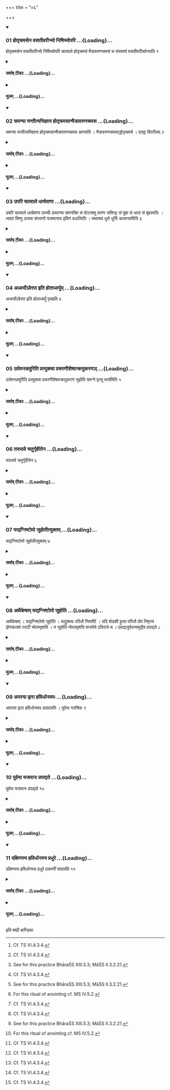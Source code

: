+++
title = "०६"

+++

<div class="js_include" includetitle="true" newlevelforh1="3" unfilled url="/vedAH_yajuH/taittirIyam/sUtram/ApastambaH/shrautam/vishvAsa-prastutiH/12/06/01_hotRchamasena_vasatIvarIbhyo_niShichyopari.md">
<details open><summary><h3>01 होतृचमसेन वसतीवरीभ्यो निषिच्योपरि ...{Loading}...</h3></summary>

होतृचमसेन वसतीवरीभ्यो निषिच्योपरि चात्वाले होतृचमसं मैत्रावरुणचमसं च संस्पर्श्य वसतीवरीर्व्यानयति १
</details>
</div>
<div class="js_include collapsed" newlevelforh1="4" title="सर्वाष् टीकाः" unfilled url="/vedAH_yajuH/taittirIyam/sUtram/ApastambaH/shrautam/sarvASh_TIkAH/12/06/01_hotRchamasena_vasatIvarIbhyo_niShichyopari.md">
<details><summary><h4>सर्वाष् टीकाः ...{Loading}...</h4></summary>
<details><summary>थिते</summary>

1. Having poured down from the Vasatīvarī (-water) by means of the Hotr̥'s goblet, having caused the Hotr̥'s goblet and Maitrāvaruṇa's goblet touch each other on the pit (Cātvāla), the Adhvaryu pours down the Vasatīvarī (-water) into both of them.[^1]   

[^1]: Cf. TS VI.4.3.4.   
</details>
</details>
</div>
<div class="js_include collapsed" newlevelforh1="4" title="मूलम्" unfilled url="/vedAH_yajuH/taittirIyam/sUtram/ApastambaH/shrautam/mUlam/12/06/01_hotRchamasena_vasatIvarIbhyo_niShichyopari.md">
<details><summary><h4>मूलम् ...{Loading}...</h4></summary>

होतृचमसेन वसतीवरीभ्यो निषिच्योपरि चात्वाले होतृचमसं मैत्रावरुणचमसं च संस्पर्श्य वसतीवरीर्व्यानयति १
</details>
</div>
<div class="js_include" includetitle="true" newlevelforh1="3" unfilled url="/vedAH_yajuH/taittirIyam/sUtram/ApastambaH/shrautam/vishvAsa-prastutiH/12/06/02_samanyA_yantItyabhijnAya_hotRchamasAnmaitrAvaruNachamasa.md">
<details open><summary><h3>02 समन्या यन्तीत्यभिज्ञाय होतृचमसान्मैत्रावरुणचमस ...{Loading}...</h3></summary>

समन्या यन्तीत्यभिज्ञाय होतृचमसान्मैत्रावरुणचमस आनयति । मैत्रावरुणचमसाद्धोतृचमसे । एतद्वा विपरीतम् २
</details>
</div>
<div class="js_include collapsed" newlevelforh1="4" title="सर्वाष् टीकाः" unfilled url="/vedAH_yajuH/taittirIyam/sUtram/ApastambaH/shrautam/sarvASh_TIkAH/12/06/02_samanyA_yantItyabhijnAya_hotRchamasAnmaitrAvaruNachamasa.md">
<details><summary><h4>सर्वाष् टीकाः ...{Loading}...</h4></summary>
<details><summary>थिते</summary>

2. Having known that the Hotr̥ is reciting (the verse) samanyā yanti...[^1] he pours from the Hotr̥'s globlet into the Maitrāvaruṇa's goblet (and) form the Maitrāvaruṇa's goblet into the Hotr̥'s goblet-or in the reverse manner.[^2]  

[^1]: R̥V II.35.3; cf. AB II.20; KB XII.1.   

[^2]: See for this practice BhāraŚS XIII.5.3; MāŚS II.3.2.21.   
</details>
</details>
</div>
<div class="js_include collapsed" newlevelforh1="4" title="मूलम्" unfilled url="/vedAH_yajuH/taittirIyam/sUtram/ApastambaH/shrautam/mUlam/12/06/02_samanyA_yantItyabhijnAya_hotRchamasAnmaitrAvaruNachamasa.md">
<details><summary><h4>मूलम् ...{Loading}...</h4></summary>

समन्या यन्तीत्यभिज्ञाय होतृचमसान्मैत्रावरुणचमस आनयति । मैत्रावरुणचमसाद्धोतृचमसे । एतद्वा विपरीतम् २
</details>
</div>
<div class="js_include" includetitle="true" newlevelforh1="3" unfilled url="/vedAH_yajuH/taittirIyam/sUtram/ApastambaH/shrautam/vishvAsa-prastutiH/12/06/03_upari_chAtvAle_dhAryamANA.md">
<details open><summary><h3>03 उपरि चात्वाले धार्यमाणा ...{Loading}...</h3></summary>

उपरि चात्वाले धार्यमाणा उभयीः प्रचरण्या समनक्ति सं वोऽनक्तु वरुणः समिन्द्रः सं पूषा सं धाता सं बृहस्पतिः । त्वष्टा विष्णुः प्रजया संरराणो यजमानाय द्रविणं दधात्विति । यथायथं धुरो धुर्भिः कल्पन्तामिति ३
</details>
</div>
<div class="js_include collapsed" newlevelforh1="4" title="सर्वाष् टीकाः" unfilled url="/vedAH_yajuH/taittirIyam/sUtram/ApastambaH/shrautam/sarvASh_TIkAH/12/06/03_upari_chAtvAle_dhAryamANA.md">
<details><summary><h4>सर्वाष् टीकाः ...{Loading}...</h4></summary>
<details><summary>थिते</summary>

3. With saṁ vo'naktu...[^1] and with yathāyathaṁ dhuraḥ...[^2] he anoints both (the waters in the goblets) being held over the Cātvāla, by means of (the remnant in) the Pracaraṇī (-ladle).[^3]   

[^1]: KS III.9.  

[^2]: KS III.9.  

[^3]: For this ritual of anointing cf. MS IV.5.2.  
</details>
</details>
</div>
<div class="js_include collapsed" newlevelforh1="4" title="मूलम्" unfilled url="/vedAH_yajuH/taittirIyam/sUtram/ApastambaH/shrautam/mUlam/12/06/03_upari_chAtvAle_dhAryamANA.md">
<details><summary><h4>मूलम् ...{Loading}...</h4></summary>

उपरि चात्वाले धार्यमाणा उभयीः प्रचरण्या समनक्ति सं वोऽनक्तु वरुणः समिन्द्रः सं पूषा सं धाता सं बृहस्पतिः । त्वष्टा विष्णुः प्रजया संरराणो यजमानाय द्रविणं दधात्विति । यथायथं धुरो धुर्भिः कल्पन्तामिति ३
</details>
</div>
<div class="js_include" includetitle="true" newlevelforh1="3" unfilled url="/vedAH_yajuH/taittirIyam/sUtram/ApastambaH/shrautam/vishvAsa-prastutiH/12/06/04_adhvaryo-verapA_iti_hotAdhvaryum.md">
<details open><summary><h3>04 अध्वर्योऽवेरपा इति होताध्वर्युम् ...{Loading}...</h3></summary>

अध्वर्योऽवेरपा इति होताध्वर्युं पृच्छति ४
</details>
</div>
<div class="js_include collapsed" newlevelforh1="4" title="सर्वाष् टीकाः" unfilled url="/vedAH_yajuH/taittirIyam/sUtram/ApastambaH/shrautam/sarvASh_TIkAH/12/06/04_adhvaryo-verapA_iti_hotAdhvaryum.md">
<details><summary><h4>सर्वाष् टीकाः ...{Loading}...</h4></summary>
<details><summary>थिते</summary>

4. The Hotr̥ asks the Adhvaryu, "O Adhvaryu have you obtained the waters?"[^1]  

[^1]: Cf. TS VI.4.3.4, cp. AB II.20.  
</details>
</details>
</div>
<div class="js_include collapsed" newlevelforh1="4" title="मूलम्" unfilled url="/vedAH_yajuH/taittirIyam/sUtram/ApastambaH/shrautam/mUlam/12/06/04_adhvaryo-verapA_iti_hotAdhvaryum.md">
<details><summary><h4>मूलम् ...{Loading}...</h4></summary>

अध्वर्योऽवेरपा इति होताध्वर्युं पृच्छति ४
</details>
</div>
<div class="js_include" includetitle="true" newlevelforh1="3" unfilled url="/vedAH_yajuH/taittirIyam/sUtram/ApastambaH/shrautam/vishvAsa-prastutiH/12/06/05_utemanannamuriti_pratyuktvA_pracharaNIsheShAtkratukaraNa~n.md">
<details open><summary><h3>05 उतेमनन्नमुरिति प्रत्युक्त्वा प्रचरणीशेषात्क्रतुकरणञ् ...{Loading}...</h3></summary>

उतेमनन्नमुरिति प्रत्युक्त्वा प्रचरणीशेषात्क्रतुकरणं जुहोति यमग्ने पृत्सु मर्त्यमिति ५
</details>
</div>
<div class="js_include collapsed" newlevelforh1="4" title="सर्वाष् टीकाः" unfilled url="/vedAH_yajuH/taittirIyam/sUtram/ApastambaH/shrautam/sarvASh_TIkAH/12/06/05_utemanannamuriti_pratyuktvA_pracharaNIsheShAtkratukaraNa~n.md">
<details><summary><h4>सर्वाष् टीकाः ...{Loading}...</h4></summary>
<details><summary>थिते</summary>

5. Having replied with (the words), "(Yes) moreover, they have approached me",[^1] (the Adhvaryu offers the Kratukaraṇa-libation[^2] by means of the remnant in the Pracaraṇi-ladle with yamagne pr̥tsu martyam....[^3]   

[^1]: TS VI.4.3.4.  

[^2]: i.e. the libation whch indicates the type of the sacrifice: see XIV.1.5.   

[^3]: TS I.3.13.1.   
</details>
</details>
</div>
<div class="js_include collapsed" newlevelforh1="4" title="मूलम्" unfilled url="/vedAH_yajuH/taittirIyam/sUtram/ApastambaH/shrautam/mUlam/12/06/05_utemanannamuriti_pratyuktvA_pracharaNIsheShAtkratukaraNa~n.md">
<details><summary><h4>मूलम् ...{Loading}...</h4></summary>

उतेमनन्नमुरिति प्रत्युक्त्वा प्रचरणीशेषात्क्रतुकरणं जुहोति यमग्ने पृत्सु मर्त्यमिति ५
</details>
</div>
<div class="js_include" includetitle="true" newlevelforh1="3" unfilled url="/vedAH_yajuH/taittirIyam/sUtram/ApastambaH/shrautam/vishvAsa-prastutiH/12/06/06_tadabhAve_chaturgRhItena.md">
<details open><summary><h3>06 तदभावे चतुर्गृहीतेन ...{Loading}...</h3></summary>

तदभावे चतुर्गृहीतेन ६
</details>
</div>
<div class="js_include collapsed" newlevelforh1="4" title="सर्वाष् टीकाः" unfilled url="/vedAH_yajuH/taittirIyam/sUtram/ApastambaH/shrautam/sarvASh_TIkAH/12/06/06_tadabhAve_chaturgRhItena.md">
<details><summary><h4>सर्वाष् टीकाः ...{Loading}...</h4></summary>
<details><summary>थिते</summary>

6. (Or), in the absence of it (remnant) (he offers the libation) with four-times-scooped (ghee in the ladle).[^1]  

[^1]: Cf. ŚB III.9.3.32.  
</details>
</details>
</div>
<div class="js_include collapsed" newlevelforh1="4" title="मूलम्" unfilled url="/vedAH_yajuH/taittirIyam/sUtram/ApastambaH/shrautam/mUlam/12/06/06_tadabhAve_chaturgRhItena.md">
<details><summary><h4>मूलम् ...{Loading}...</h4></summary>

तदभावे चतुर्गृहीतेन ६
</details>
</div>
<div class="js_include" includetitle="true" newlevelforh1="3" unfilled url="/vedAH_yajuH/taittirIyam/sUtram/ApastambaH/shrautam/vishvAsa-prastutiH/12/06/07_yadyagniShTomo_juhotItyuktam.md">
<details open><summary><h3>07 यद्यग्निष्टोमो जुहोतीत्युक्तम् ...{Loading}...</h3></summary>

यद्यग्निष्टोमो जुहोतीत्युक्तम् ७
</details>
</div>
<div class="js_include collapsed" newlevelforh1="4" title="सर्वाष् टीकाः" unfilled url="/vedAH_yajuH/taittirIyam/sUtram/ApastambaH/shrautam/sarvASh_TIkAH/12/06/07_yadyagniShTomo_juhotItyuktam.md">
<details><summary><h4>सर्वाष् टीकाः ...{Loading}...</h4></summary>
<details><summary>थिते</summary>

7. It has been said (in a sacred text),[^1] "If it is an Agniṣṭoma he offers a libation; if it is an Ukthya he wipes off on the middle enclosing stick the remnant in the Pracaraṇī (-ladle) (with this verse); if it is an Atirātra he simply enters the Havirdhāna (-shed) reciting the formula."  

[^1]: TS VI.4.3.4.  
</details>
</details>
</div>
<div class="js_include collapsed" newlevelforh1="4" title="मूलम्" unfilled url="/vedAH_yajuH/taittirIyam/sUtram/ApastambaH/shrautam/mUlam/12/06/07_yadyagniShTomo_juhotItyuktam.md">
<details><summary><h4>मूलम् ...{Loading}...</h4></summary>

यद्यग्निष्टोमो जुहोतीत्युक्तम् ७
</details>
</div>
<div class="js_include" includetitle="true" newlevelforh1="3" unfilled url="/vedAH_yajuH/taittirIyam/sUtram/ApastambaH/shrautam/vishvAsa-prastutiH/12/06/08_athaikeShAm_yadyagniShTomo_juhoti.md">
<details open><summary><h3>08 अथैकेषाम् यद्यग्निष्टोमो जुहोति ...{Loading}...</h3></summary>

अथैकेषाम् । यद्यग्निष्टोमो जुहोति । यद्युक्थ्यः परिधौ निमार्ष्टि । यदि षोडशी हुत्वा परिधौ लेपं निमृज्य द्रोणकलशं रराटीं चोपस्पृशति । न जुहोति नोपस्पृशति वाजपेये ऽतिरात्रे च । एतद्यजुर्वदन्समुद्यैव प्रपद्यते ८
</details>
</div>
<div class="js_include collapsed" newlevelforh1="4" title="सर्वाष् टीकाः" unfilled url="/vedAH_yajuH/taittirIyam/sUtram/ApastambaH/shrautam/sarvASh_TIkAH/12/06/08_athaikeShAm_yadyagniShTomo_juhoti.md">
<details><summary><h4>सर्वाष् टीकाः ...{Loading}...</h4></summary>
<details><summary>थिते</summary>

8. Now according to some ritualists[^1] if it is an Agniṣṭoma he offers the libation; if it is an Ukthya he wipes off the remnant in the Pracaraṇi (-ladle) on the middle enclosing stick; if it is Ṣodaśin, he first offers the libation, then wipes off the wipings and then touches the wooden trough or the front panel; in the Vājapeya and Atirātra he should neither offer the water nor touch the wooden trough or the front panel. After (the Dialogue), while reciting this very formula (the Adhvaryu) enters the Havirdhāna shed.  

[^1]: Not identifiable; cp. however MS IV.5.2, ŚB III.9.3.22.   
</details>
</details>
</div>
<div class="js_include collapsed" newlevelforh1="4" title="मूलम्" unfilled url="/vedAH_yajuH/taittirIyam/sUtram/ApastambaH/shrautam/mUlam/12/06/08_athaikeShAm_yadyagniShTomo_juhoti.md">
<details><summary><h4>मूलम् ...{Loading}...</h4></summary>

अथैकेषाम् । यद्यग्निष्टोमो जुहोति । यद्युक्थ्यः परिधौ निमार्ष्टि । यदि षोडशी हुत्वा परिधौ लेपं निमृज्य द्रोणकलशं रराटीं चोपस्पृशति । न जुहोति नोपस्पृशति वाजपेये ऽतिरात्रे च । एतद्यजुर्वदन्समुद्यैव प्रपद्यते ८
</details>
</div>
<div class="js_include" includetitle="true" newlevelforh1="3" unfilled url="/vedAH_yajuH/taittirIyam/sUtram/ApastambaH/shrautam/vishvAsa-prastutiH/12/06/09_aparayA_dvArA_havirdhAnamapaH.md">
<details open><summary><h3>09 अपरया द्वारा हविर्धानमपः ...{Loading}...</h3></summary>

अपरया द्वारा हविर्धानमपः प्रपादयति । पूर्वया गतश्रियः ९
</details>
</div>
<div class="js_include collapsed" newlevelforh1="4" title="सर्वाष् टीकाः" unfilled url="/vedAH_yajuH/taittirIyam/sUtram/ApastambaH/shrautam/sarvASh_TIkAH/12/06/09_aparayA_dvArA_havirdhAnamapaH.md">
<details><summary><h4>सर्वाष् टीकाः ...{Loading}...</h4></summary>
<details><summary>थिते</summary>

9. By the western door, he brings the waters into the Havirdhāna(-shed); by the eastern door in the case of a (sacrificer) who is a Gataśrī.[^1]   

[^1]: For Gataśri see 1.14.9; XI.17.8. Thus a Gataśri-sacrificer means one who is a learned Brāhmaṇa or a leader of a village or a person
going to be a king.  
</details>
</details>
</div>
<div class="js_include collapsed" newlevelforh1="4" title="मूलम्" unfilled url="/vedAH_yajuH/taittirIyam/sUtram/ApastambaH/shrautam/mUlam/12/06/09_aparayA_dvArA_havirdhAnamapaH.md">
<details><summary><h4>मूलम् ...{Loading}...</h4></summary>

अपरया द्वारा हविर्धानमपः प्रपादयति । पूर्वया गतश्रियः ९
</details>
</div>
<div class="js_include" includetitle="true" newlevelforh1="3" unfilled url="/vedAH_yajuH/taittirIyam/sUtram/ApastambaH/shrautam/vishvAsa-prastutiH/12/06/10_pUrvayA_yajamAnaH_prapadyate.md">
<details open><summary><h3>10 पूर्वया यजमानः प्रपद्यते ...{Loading}...</h3></summary>

पूर्वया यजमानः प्रपद्यते १०
</details>
</div>
<div class="js_include collapsed" newlevelforh1="4" title="सर्वाष् टीकाः" unfilled url="/vedAH_yajuH/taittirIyam/sUtram/ApastambaH/shrautam/sarvASh_TIkAH/12/06/10_pUrvayA_yajamAnaH_prapadyate.md">
<details><summary><h4>सर्वाष् टीकाः ...{Loading}...</h4></summary>
<details><summary>थिते</summary>

10. The sacrificer comes through the eastern door (in the Havirdhāna shed).[^1]   

[^1]: See XI.17.9.  
</details>
</details>
</div>
<div class="js_include collapsed" newlevelforh1="4" title="मूलम्" unfilled url="/vedAH_yajuH/taittirIyam/sUtram/ApastambaH/shrautam/mUlam/12/06/10_pUrvayA_yajamAnaH_prapadyate.md">
<details><summary><h4>मूलम् ...{Loading}...</h4></summary>

पूर्वया यजमानः प्रपद्यते १०
</details>
</div>
<div class="js_include" includetitle="true" newlevelforh1="3" unfilled url="/vedAH_yajuH/taittirIyam/sUtram/ApastambaH/shrautam/vishvAsa-prastutiH/12/06/11_daxiNasya_havirdhAnasya_pradhure.md">
<details open><summary><h3>11 दक्षिणस्य हविर्धानस्य प्रधुरे ...{Loading}...</h3></summary>

दक्षिणस्य हविर्धानस्य प्रधुरे प्रचरणीं सादयति ११
</details>
</div>
<div class="js_include collapsed" newlevelforh1="4" title="सर्वाष् टीकाः" unfilled url="/vedAH_yajuH/taittirIyam/sUtram/ApastambaH/shrautam/sarvASh_TIkAH/12/06/11_daxiNasya_havirdhAnasya_pradhure.md">
<details><summary><h4>सर्वाष् टीकाः ...{Loading}...</h4></summary>
<details><summary>थिते</summary>

11. (The Adhvaryu) places the Pracāraṇī (-ladle) upon the yoke-trap of the southern Havirdhāna (-cart).  
</details>
</details>
</div>
<div class="js_include collapsed" newlevelforh1="4" title="मूलम्" unfilled url="/vedAH_yajuH/taittirIyam/sUtram/ApastambaH/shrautam/mUlam/12/06/11_daxiNasya_havirdhAnasya_pradhure.md">
<details><summary><h4>मूलम् ...{Loading}...</h4></summary>

दक्षिणस्य हविर्धानस्य प्रधुरे प्रचरणीं सादयति ११
</details>
</div>

  
इति षष्ठी कण्डिका 
